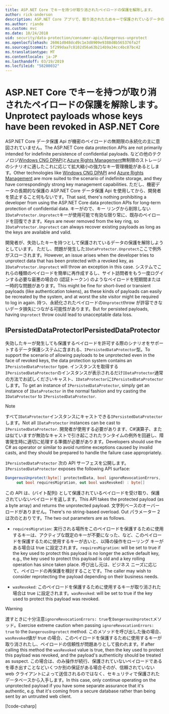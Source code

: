 ```yaml
---
title: ASP.NET Core でキーを持つが取り消されたペイロードの保護を解除します。
author: rick-anderson
description: ASP.NET Core アプリで、取り消されたためキーで保護されているデータの保護を解除する方法について説明します。
ms.author: riande
ms.custom: mvc
ms.date: 10/24/2018
uid: security/data-protection/consumer-apis/dangerous-unprotect
ms.openlocfilehash: 26061d048dcd9c1e3d8909e9388d8b565376fa2f
ms.sourcegitcommit: 5f299daa7c8102d56a63b214b9a34cc4bc87bc42
ms.translationtype: MT
ms.contentlocale: ja-JP
ms.lasthandoff: 03/19/2019
ms.locfileid: "58208032"
---
```

# <a name="unprotect-payloads-whose-keys-have-been-revoked-in-aspnet-core"></a><span data-ttu-id="40f2b-103">ASP.NET Core でキーを持つが取り消されたペイロードの保護を解除します。</span><span class="sxs-lookup"><span data-stu-id="40f2b-103">Unprotect payloads whose keys have been revoked in ASP.NET Core</span></span>

<a name="data-protection-consumer-apis-dangerous-unprotect"></a>

<span data-ttu-id="40f2b-104">ASP.NET Core データ保護 Api が機密のペイロードの無期限の永続化の主に意図されていません。</span><span class="sxs-lookup"><span data-stu-id="40f2b-104">The ASP.NET Core data protection APIs are not primarily intended for indefinite persistence of confidential payloads.</span></span> <span data-ttu-id="40f2b-105">などの他のテクノロジ[Windows CNG DPAPI](https://msdn.microsoft.com/library/windows/desktop/hh706794%28v=vs.85%29.aspx)と[Azure Rights Management](/rights-management/)無制限のストレージのシナリオに適したこれに応じて拡大縮小の強力なキー管理機能があるとします。</span><span class="sxs-lookup"><span data-stu-id="40f2b-105">Other technologies like [Windows CNG DPAPI](https://msdn.microsoft.com/library/windows/desktop/hh706794%28v=vs.85%29.aspx) and [Azure Rights Management](/rights-management/) are more suited to the scenario of indefinite storage, and they have correspondingly strong key management capabilities.</span></span> <span data-ttu-id="40f2b-106">ただし、機密データの長期的な保護の ASP.NET Core データ保護 Api を使用してから、開発者を禁止すること何もないです。</span><span class="sxs-lookup"><span data-stu-id="40f2b-106">That said, there's nothing prohibiting a developer from using the ASP.NET Core data protection APIs for long-term protection of confidential data.</span></span> <span data-ttu-id="40f2b-107">キーがので、キー リングから削除しない`IDataProtector.Unprotect`キーが使用可能で有効な限り常に、既存のペイロードを回復できます。</span><span class="sxs-lookup"><span data-stu-id="40f2b-107">Keys are never removed from the key ring, so `IDataProtector.Unprotect` can always recover existing payloads as long as the keys are available and valid.</span></span>

<span data-ttu-id="40f2b-108">開発者が、失効したキーを持つとして保護されているデータの保護を解除しようとしています。 ただし、問題が発生した`IDataProtector.Unprotect`ここで例外がスローされます。</span><span class="sxs-lookup"><span data-stu-id="40f2b-108">However, an issue arises when the developer tries to unprotect data that has been protected with a revoked key, as `IDataProtector.Unprotect` will throw an exception in this case.</span></span> <span data-ttu-id="40f2b-109">システムでこれらの種類のペイロードを簡単に再作成するし、サイト訪問者をもう一度ログインする必要な最悪の場合の (認証トークン) のようなペイロードを短期間または一時的な問題があります。</span><span class="sxs-lookup"><span data-stu-id="40f2b-109">This might be fine for short-lived or transient payloads (like authentication tokens), as these kinds of payloads can easily be recreated by the system, and at worst the site visitor might be required to log in again.</span></span> <span data-ttu-id="40f2b-110">持つ、永続化されたペイロードの`Unprotect`throw が許容できないデータ損失につながる可能性があります。</span><span class="sxs-lookup"><span data-stu-id="40f2b-110">But for persisted payloads, having `Unprotect` throw could lead to unacceptable data loss.</span></span>

## <a name="ipersisteddataprotector"></a><span data-ttu-id="40f2b-111">IPersistedDataProtector</span><span class="sxs-lookup"><span data-stu-id="40f2b-111">IPersistedDataProtector</span></span>

<span data-ttu-id="40f2b-112">失効したキーが発生しても保護するペイロードを許可する際のシナリオをサポートするデータ保護システムに含まれる、`IPersistedDataProtector`型。</span><span class="sxs-lookup"><span data-stu-id="40f2b-112">To support the scenario of allowing payloads to be unprotected even in the face of revoked keys, the data protection system contains an `IPersistedDataProtector` type.</span></span> <span data-ttu-id="40f2b-113">インスタンスを取得する`IPersistedDataProtector`のインスタンスが表示されるだけ`IDataProtector`通常の方法でお試しくださいキャスト、`IDataProtector`に`IPersistedDataProtector`します。</span><span class="sxs-lookup"><span data-stu-id="40f2b-113">To get an instance of `IPersistedDataProtector`, simply get an instance of `IDataProtector` in the normal fashion and try casting the `IDataProtector` to `IPersistedDataProtector`.</span></span>

> [!NOTE]
> <span data-ttu-id="40f2b-114">すべて`IDataProtector`インスタンスにキャストできる`IPersistedDataProtector`します。</span><span class="sxs-lookup"><span data-stu-id="40f2b-114">Not all `IDataProtector` instances can be cast to `IPersistedDataProtector`.</span></span> <span data-ttu-id="40f2b-115">開発者が使用する必要があります、C#演算子、または似ていますが無効なキャストで引き起こされたランタイムの例外を回避し、障害発生時に適切に処理する準備が必要があります。</span><span class="sxs-lookup"><span data-stu-id="40f2b-115">Developers should use the C# as operator or similar to avoid runtime exceptions caused by invalid casts, and they should be prepared to handle the failure case appropriately.</span></span>

<span data-ttu-id="40f2b-116">`IPersistedDataProtector` 次の API サーフェスを公開します。</span><span class="sxs-lookup"><span data-stu-id="40f2b-116">`IPersistedDataProtector` exposes the following API surface:</span></span>

```csharp
DangerousUnprotect(byte[] protectedData, bool ignoreRevocationErrors,
     out bool requiresMigration, out bool wasRevoked) : byte[]
```

<span data-ttu-id="40f2b-117">この API は、(バイト配列) として保護されているペイロードを受け取り、保護されていないペイロードを返します。</span><span class="sxs-lookup"><span data-stu-id="40f2b-117">This API takes the protected payload (as a byte array) and returns the unprotected payload.</span></span> <span data-ttu-id="40f2b-118">文字列ベースのオーバー ロードがありません。</span><span class="sxs-lookup"><span data-stu-id="40f2b-118">There's no string-based overload.</span></span> <span data-ttu-id="40f2b-119">Out パラメーター 2 は次のとおりです。</span><span class="sxs-lookup"><span data-stu-id="40f2b-119">The two out parameters are as follows.</span></span>

* <span data-ttu-id="40f2b-120">`requiresMigration`: 実行される場所をこのペイロードを保護するために使用するキーは、アクティブな既定のキーが不要になった、など、このペイロードを保護するために使用するキーが古いと、以降の操作をローリング キーがある場合は true に設定されます。</span><span class="sxs-lookup"><span data-stu-id="40f2b-120">`requiresMigration`: will be set to true if the key used to protect this payload is no longer the active default key, e.g., the key used to protect this payload is old and a key rolling operation has since taken place.</span></span> <span data-ttu-id="40f2b-121">呼び出し元は、ビジネス ニーズに応じて、ペイロードの再保護を検討することです。</span><span class="sxs-lookup"><span data-stu-id="40f2b-121">The caller may wish to consider reprotecting the payload depending on their business needs.</span></span>

* <span data-ttu-id="40f2b-122">`wasRevoked`: このペイロードを保護するために使用するキーが取り消された場合は true に設定されます。</span><span class="sxs-lookup"><span data-stu-id="40f2b-122">`wasRevoked`: will be set to true if the key used to protect this payload was revoked.</span></span>

>[!WARNING]
> <span data-ttu-id="40f2b-123">渡すときに十分注意`ignoreRevocationErrors: true`を`DangerousUnprotect`メソッド。</span><span class="sxs-lookup"><span data-stu-id="40f2b-123">Exercise extreme caution when passing `ignoreRevocationErrors: true` to the `DangerousUnprotect` method.</span></span> <span data-ttu-id="40f2b-124">このメソッドを呼び出した後の場合、`wasRevoked`値が true の場合、このペイロードを保護するために使用するキーが取り消されたし、ペイロードの信頼性が問題ありとして扱われます。</span><span class="sxs-lookup"><span data-stu-id="40f2b-124">If after calling this method the `wasRevoked` value is true, then the key used to protect this payload was revoked, and the payload's authenticity should be treated as suspect.</span></span> <span data-ttu-id="40f2b-125">この場合は、のみ操作が続行、保護されていないペイロードであるを導き出すことなどいくつか別の保証がある場合そのが、信頼されていない web クライアントによって送信されるのではなく、セキュリティで保護されたデータベースから入手します。</span><span class="sxs-lookup"><span data-stu-id="40f2b-125">In this case, only continue operating on the unprotected payload if you have some separate assurance that it's authentic, e.g. that it's coming from a secure database rather than being sent by an untrusted web client.</span></span>

[!code-csharp[](dangerous-unprotect/samples/dangerous-unprotect.cs)]
